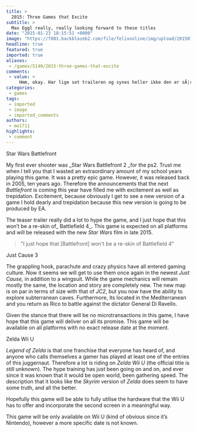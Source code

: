 ```yaml
---
title: >
  2015: Three Games that Excite
subtitle: >
  Max Eggl really, really looking forward to these titles
date: "2015-01-23 18:15:51 +0000"
image: "https://f001.backblazeb2.com/file/felixonline/img/upload/201501231815-jyg11-zelda.jpg"
headline: true
featured: true
imported: true
aliases:
 - /games/5140/2015-three-games-that-excite
comments:
 - value: >
     Hmm, okay. Har lige set traileren og synes heller ikke den er sÃ¦rlig uhelgygig, og jeg plejer ellers at vÃ¦re RÃ†D for gyserfilm. Kan vÃ¦re traileren bare er dÃ¥rlig..
categories:
 - games
tags:
 - imported
 - image
 - imported_comments
authors:
 - me1711
highlights:
 - comment
---
```


Star Wars Battlefront

My first ever shooter was _Star Wars Battlefront 2 _for the ps2. Trust me when I tell you that I wasted an extraordinary amount of my school years playing this game. It was a pretty epic game. However, it was released back in 2005, ten years ago. Therefore the announcements that the next _Battlefront_ is coming this year have filled me with excitement as well as trepidation. Excitement, because obviously I get to see a new version of a game I hold dearly and trepidation because this new version is going to be produced by EA.

The teaser trailer really did a lot to hype the game, and I just hope that this won’t be a re-skin of_ Battlefield 4_. This game is expected on all platforms and will be released with the new _Star Wars_ film in late 2015.

> "I just hope that [Battlefront] won't be a re-skin of Battlefield 4"

Just Cause 3

The grappling hook, parachute and crazy physics have all entered gaming culture. Now it seems we will get to use them once again in the newest _Just Cause,_ in addition to a wingsuit. While the game mechanics will remain mostly the same, the location and story are completely new. The new map is on par in terms of size with that of _JC2_, but you now have the ability to explore subterranean caves. Furthermore, its located in the Mediterranean and you return as Rico to battle against the dictator General Di Ravello.

Given the stance that there will be no microtransactions in this game, I have hope that this game will deliver on all its promise. This game will be available on all platforms with no exact release date at the moment.

Zelda Wii U

_Legend of Zelda_ is that one franchise that everyone has heard of, and anyone who calls themselves a gamer has played at least one of the entries of this juggernaut. Therefore a lot is riding on _Zelda Wii U_ (the official title is still unknown). The hype training has just been going on and on, and ever since it was known that it would be open world, been gathering speed. The description that it looks like the _Skyrim_ version of _Zelda_ does seem to have some truth, and all the better.

Hopefully this game will be able to fully utilise the hardware that the Wii U has to offer and incorporate the second screen in a meaningful way.

This game will be only available on Wii U (kind of obvious since it’s Nintendo), however a more specific date is not known.
